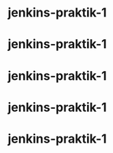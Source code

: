 # jenkins-praktik-1
# jenkins-praktik-1
# jenkins-praktik-1
# jenkins-praktik-1
# jenkins-praktik-1
